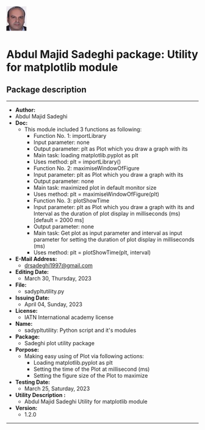 ![My Image 333](https://github.com/drsadeghi1997/sadypltutility/blob/main/Sadeghi5.jpg?raw=true "Abdul Majid Sadeghi")
----------------------------------------------------
# Abdul Majid Sadeghi package: Utility for matplotlib module
## Package description
----------------------------------------------------
- __Author:__
- Abdul Majid Sadeghi
- __Doc:__
	- This module included 3 functions as following:
		- Function No. 1: importLibrary
		- Input parameter: none
		- Output parameter: plt as Plot which you draw a graph with its
		- Main task: loading matplotlib.pyplot as plt
		- Uses method: plt = importLibrary()
		- Function No. 2: maximiseWindowOfFigure
		- Input parameter: plt as Plot which you draw a graph with its
		- Output parameter: none
		- Main task: maximized plot in default monitor size
		- Uses method: plt = maximiseWindowOfFigure(plt)
		- Function No. 3: plotShowTime
		- Input parameter: plt as Plot which you draw a graph with its and Interval as the duration of plot display in milliseconds (ms) [default = 2000 ms]
		- Output parameter: none
		- Main task: Get plot as input parameter and interval as input parameter for setting the duration of plot display in milliseconds (ms)
		- Uses method: plt = plotShowTime(plt, interval)
- __E-Mail Address:__
	- drsadeghi1997@gmail.com
- __Editing Date:__
	- March 30, Thursday, 2023
- __File:__
	- sadypltutility.py
- __Issuing Date:__
	- April 04, Sunday, 2023
- __License:__
	- IATN International academy license
- __Name:__
	- sadypltutility: Python script and it's modules
- __Package:__
	- Sadeghi plot utility package
- __Porpose:__
	- Making easy using of Plot via following actions:
		- Loading matplotlib.pyplot as plt
		- Setting the time of the Plot at millisecond (ms)
		- Setting the figure size of the Plot to maximize
- __Testing Date:__
	- March 25, Saturday, 2023
- __Utility Description :__
	- Abdul Majid Sadeghi Utility for matplotlib module
- __Version:__
	- 1.2.0
----------------------------------------------------